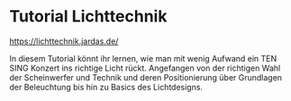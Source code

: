 # Tutorial Lichttechnik

https://lichttechnik.jardas.de/

In diesem Tutorial könnt ihr lernen, wie man mit wenig Aufwand ein TEN
SING Konzert ins richtige Licht rückt. Angefangen von der richtigen Wahl
der Scheinwerfer und Technik und deren Positionierung über Grundlagen
der Beleuchtung bis hin zu Basics des Lichtdesigns.

